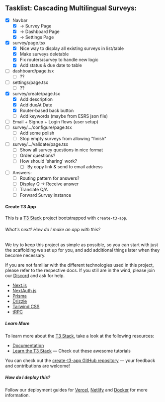 ## Tasklist: Cascading Multilingual Surveys:

- [x] Navbar
  - [x] -> Survey Page
  - [x] -> Dashboard Page
  - [x] -> Settings Page
- [x] survey/page.tsx
  - [x] Nice way to display all existing surveys in list/table
  - [x] Make surveys deletable
  - [x] Fix routers/survey to handle new logic
  - [x] Add status & due date to table
- [ ] dashboard/page.tsx
  - [ ] ??
- [ ] settings/page.tsx
  - [ ] ??
- [x] survey/create/page.tsx
  - [x] Add description
  - [x] Add dueAt Date
  - [x] Router-based back button
  - [ ] Add keywords (maybe from ESRS json file)
- [ ] Email + Signup + Login flows (user setup)
- [ ] survey/.../configure/page.tsx
  - [ ] Add some polish
  - [ ] Stop empty surveys from allowing "finish"
- [ ] survey/.../validate/page.tsx
  - [ ] Show all survey questions in nice format
  - [ ] Order questions?
  - [ ] How should 'sharing' work?
    - [ ] By copy link & send to email address
- [ ] Answers:
  - [ ] Routing pattern for answers?
  - [ ] Display Q -> Receive answer
  - [ ] Translate Q/A
  - [ ] Forward Survey instance

#### Create T3 App

This is a [T3 Stack](https://create.t3.gg/) project bootstrapped with `create-t3-app`.

###### What's next? How do I make an app with this?

We try to keep this project as simple as possible, so you can start with just the scaffolding we set up for you, and add additional things later when they become necessary.

If you are not familiar with the different technologies used in this project, please refer to the respective docs. If you still are in the wind, please join our [Discord](https://t3.gg/discord) and ask for help.

- [Next.js](https://nextjs.org)
- [NextAuth.js](https://next-auth.js.org)
- [Prisma](https://prisma.io)
- [Drizzle](https://orm.drizzle.team)
- [Tailwind CSS](https://tailwindcss.com)
- [tRPC](https://trpc.io)

##### Learn More

To learn more about the [T3 Stack](https://create.t3.gg/), take a look at the following resources:

- [Documentation](https://create.t3.gg/)
- [Learn the T3 Stack](https://create.t3.gg/en/faq#what-learning-resources-are-currently-available) — Check out these awesome tutorials

You can check out the [create-t3-app GitHub repository](https://github.com/t3-oss/create-t3-app) — your feedback and contributions are welcome!

##### How do I deploy this?

Follow our deployment guides for [Vercel](https://create.t3.gg/en/deployment/vercel), [Netlify](https://create.t3.gg/en/deployment/netlify) and [Docker](https://create.t3.gg/en/deployment/docker) for more information.
